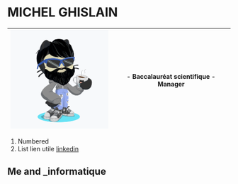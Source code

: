 # MICHEL GHISLAIN 


 
  | ![Image](cat.png) | - Baccalauréat scientifique                                                                                                                        - Manager | 
  |------------------ | ------------------------- |


1. Numbered 
2. List
lien utile [linkedin](https://www.linkedin.com/in/ghislain-michel-31b024153/)
## Me and _informatique 


 
 
